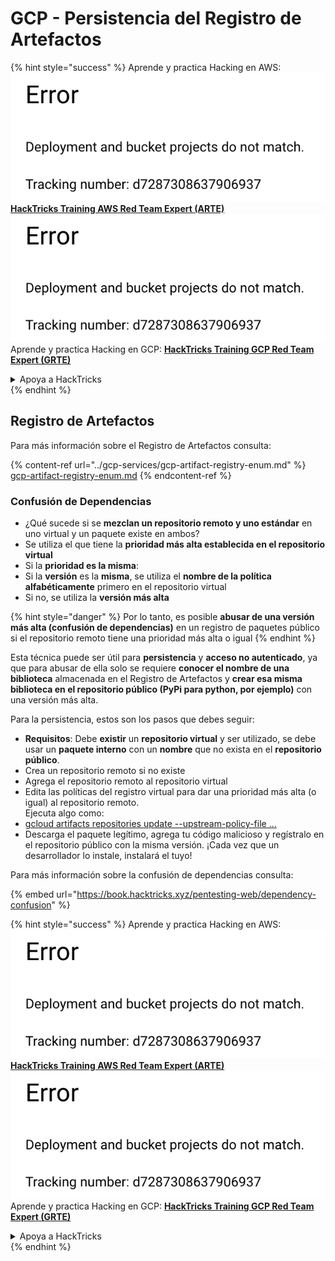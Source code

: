 # GCP - Persistencia del Registro de Artefactos

{% hint style="success" %}
Aprende y practica Hacking en AWS:<img src="../../../.gitbook/assets/image (1) (1).png" alt="" data-size="line">[**HackTricks Training AWS Red Team Expert (ARTE)**](https://training.hacktricks.xyz/courses/arte)<img src="../../../.gitbook/assets/image (1) (1).png" alt="" data-size="line">\
Aprende y practica Hacking en GCP: <img src="../../../.gitbook/assets/image (2).png" alt="" data-size="line">[**HackTricks Training GCP Red Team Expert (GRTE)**<img src="../../../.gitbook/assets/image (2).png" alt="" data-size="line">](https://training.hacktricks.xyz/courses/grte)

<details>

<summary>Apoya a HackTricks</summary>

* Revisa los [**planes de suscripción**](https://github.com/sponsors/carlospolop)!
* **Únete al** 💬 [**grupo de Discord**](https://discord.gg/hRep4RUj7f) o al [**grupo de telegram**](https://t.me/peass) o **síguenos** en **Twitter** 🐦 [**@hacktricks\_live**](https://twitter.com/hacktricks\_live)**.**
* **Comparte trucos de hacking enviando PRs a los** [**HackTricks**](https://github.com/carlospolop/hacktricks) y [**HackTricks Cloud**](https://github.com/carlospolop/hacktricks-cloud) repositorios de github.

</details>
{% endhint %}

## Registro de Artefactos

Para más información sobre el Registro de Artefactos consulta:

{% content-ref url="../gcp-services/gcp-artifact-registry-enum.md" %}
[gcp-artifact-registry-enum.md](../gcp-services/gcp-artifact-registry-enum.md)
{% endcontent-ref %}

### Confusión de Dependencias

* ¿Qué sucede si se **mezclan un repositorio remoto y uno estándar** en uno virtual y un paquete existe en ambos?
* Se utiliza el que tiene la **prioridad más alta establecida en el repositorio virtual**
* Si la **prioridad es la misma**:
* Si la **versión** es la **misma**, se utiliza el **nombre de la política alfabéticamente** primero en el repositorio virtual
* Si no, se utiliza la **versión más alta**

{% hint style="danger" %}
Por lo tanto, es posible **abusar de una versión más alta (confusión de dependencias)** en un registro de paquetes público si el repositorio remoto tiene una prioridad más alta o igual
{% endhint %}

Esta técnica puede ser útil para **persistencia** y **acceso no autenticado**, ya que para abusar de ella solo se requiere **conocer el nombre de una biblioteca** almacenada en el Registro de Artefactos y **crear esa misma biblioteca en el repositorio público (PyPi para python, por ejemplo)** con una versión más alta.

Para la persistencia, estos son los pasos que debes seguir:

* **Requisitos**: Debe **existir** un **repositorio virtual** y ser utilizado, se debe usar un **paquete interno** con un **nombre** que no exista en el **repositorio público**.
* Crea un repositorio remoto si no existe
* Agrega el repositorio remoto al repositorio virtual
* Edita las políticas del registro virtual para dar una prioridad más alta (o igual) al repositorio remoto.\
Ejecuta algo como:
* [gcloud artifacts repositories update --upstream-policy-file ...](https://cloud.google.com/sdk/gcloud/reference/artifacts/repositories/update#--upstream-policy-file)
* Descarga el paquete legítimo, agrega tu código malicioso y regístralo en el repositorio público con la misma versión. ¡Cada vez que un desarrollador lo instale, instalará el tuyo!

Para más información sobre la confusión de dependencias consulta:

{% embed url="https://book.hacktricks.xyz/pentesting-web/dependency-confusion" %}

{% hint style="success" %}
Aprende y practica Hacking en AWS:<img src="../../../.gitbook/assets/image (1) (1).png" alt="" data-size="line">[**HackTricks Training AWS Red Team Expert (ARTE)**](https://training.hacktricks.xyz/courses/arte)<img src="../../../.gitbook/assets/image (1) (1).png" alt="" data-size="line">\
Aprende y practica Hacking en GCP: <img src="../../../.gitbook/assets/image (2).png" alt="" data-size="line">[**HackTricks Training GCP Red Team Expert (GRTE)**<img src="../../../.gitbook/assets/image (2).png" alt="" data-size="line">](https://training.hacktricks.xyz/courses/grte)

<details>

<summary>Apoya a HackTricks</summary>

* Revisa los [**planes de suscripción**](https://github.com/sponsors/carlospolop)!
* **Únete al** 💬 [**grupo de Discord**](https://discord.gg/hRep4RUj7f) o al [**grupo de telegram**](https://t.me/peass) o **síguenos** en **Twitter** 🐦 [**@hacktricks\_live**](https://twitter.com/hacktricks\_live)**.**
* **Comparte trucos de hacking enviando PRs a los** [**HackTricks**](https://github.com/carlospolop/hacktricks) y [**HackTricks Cloud**](https://github.com/carlospolop/hacktricks-cloud) repositorios de github.

</details>
{% endhint %}
